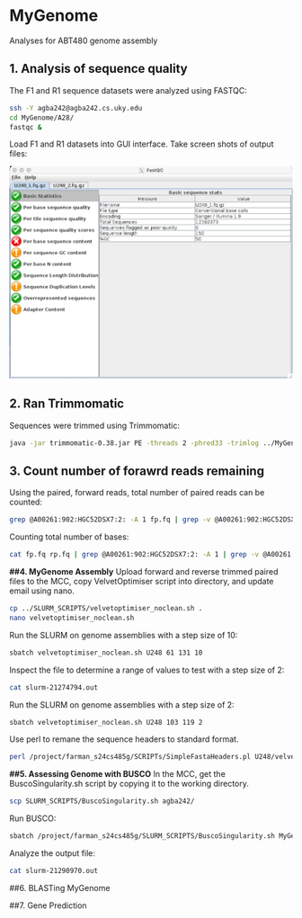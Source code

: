 # MyGenome
Analyses for ABT480 genome assembly

## 1. Analysis of sequence quality
The F1 and R1 sequence datasets were analyzed using FASTQC:
```bash
ssh -Y agba242@agba242.cs.uky.edu
cd MyGenome/A28/
fastqc &
```
Load F1 and R1 datasets into GUI interface.
Take screen shots of output files:

![/data/U248_1.fq.qz.jpg](/data/U248_1.fq.qz.jpg)

## 2. Ran Trimmomatic
Sequences were trimmed using Trimmomatic:
```bash
java -jar trimmomatic-0.38.jar PE -threads 2 -phred33 -trimlog ../MyGenome/A28/U248_1.fq.gz U248_2.fq.gz U248_1_paired.fastq U248_1_unpaired.fastq U248_2_paired.fastq U248_2_unpaired.fastq CROP:280 SLIDINGWINDOW:20:20 MINLEN:120
```

## 3. Count number of forawrd reads remaining
Using the paired, forward reads, total number of paired reads can be counted:
```bash
grep @A00261:902:HGC52DSX7:2: -A 1 fp.fq | grep -v @A00261:902:HGC52DSX7:2: | grep -v ^- | wc -l
```
Counting total number of bases:
```bash
cat fp.fq rp.fq | grep @A00261:902:HGC52DSX7:2: -A 1 | grep -v @A00261:902:HGC52DSX7:2: | grep -v ^- | grep '[AGTCN]' -o | wc -l
```

**##4. MyGenome Assembly**
Upload forward and reverse trimmed paired files to the MCC, copy VelvetOptimiser script into directory, and update email using nano.
```bash
cp ../SLURM_SCRIPTS/velvetoptimiser_noclean.sh .
nano velvetoptimiser_noclean.sh
```
Run the SLURM on genome assemblies with a step size of 10:
```bash
sbatch velvetoptimiser_noclean.sh U248 61 131 10
```
Inspect the file to determine a range of values to test with a step size of 2:
```bash
cat slurm-21274794.out
```
Run the SLURM on genome assemblies with a step size of 2:
```bash
sbatch velvetoptimiser_noclean.sh U248 103 119 2
```
Use perl to remane the sequence headers to standard format.
```bash
perl /project/farman_s24cs485g/SCRIPTs/SimpleFastaHeaders.pl U248/velvet_U248_103_119_2_noclean/U248.fasta U248
```

**##5. Assessing Genome with BUSCO**
In the MCC, get the BuscoSingularity.sh script by copying it to the working directory.
```bash
scp SLURM_SCRIPTS/BuscoSingularity.sh agba242/
```
Run BUSCO:
```bash
sbatch /project/farman_s24cs485g/SLURM_SCRIPTS/BuscoSingularity.sh MyGenome.fasta
```
Analyze the output file:
```bash
cat slurm-21290970.out
```

##6. BLASTing MyGenome

##7. Gene Prediction
